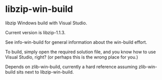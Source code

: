 # libzip-win-build

libzip Windows build with Visual Studio.

Current version is libzip-1.1.3.

See info-win-build for general information about the
win-build effort.

To build, simply open the required solution file, and
you know how to use Visual Studio, right?
(or perhaps this is the wrong place for you.)

Depends on zlib-win-build, currently a hard reference assuming
zlib-win-build sits next to libzip-win-build.
